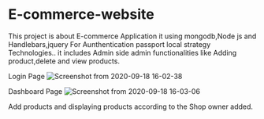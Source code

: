 # E-commerce-website

This project is about E-commerce Application it using mongodb,Node js and Handlebars,jquery For Aunthentication passport local strategy Technologies..
 it includes Admin side admin functionalities like Adding product,delete and view products.
 
 
 Login Page
![Screenshot from 2020-09-18 16-02-38](https://user-images.githubusercontent.com/42669128/93588138-97932600-f9c8-11ea-9571-23bbfe91d4ab.png)



Dashboard Page
![Screenshot from 2020-09-18 16-03-06](https://user-images.githubusercontent.com/42669128/93588504-22742080-f9c9-11ea-844a-84a25d68606d.png)


Add products and displaying products according to the Shop owner added.
